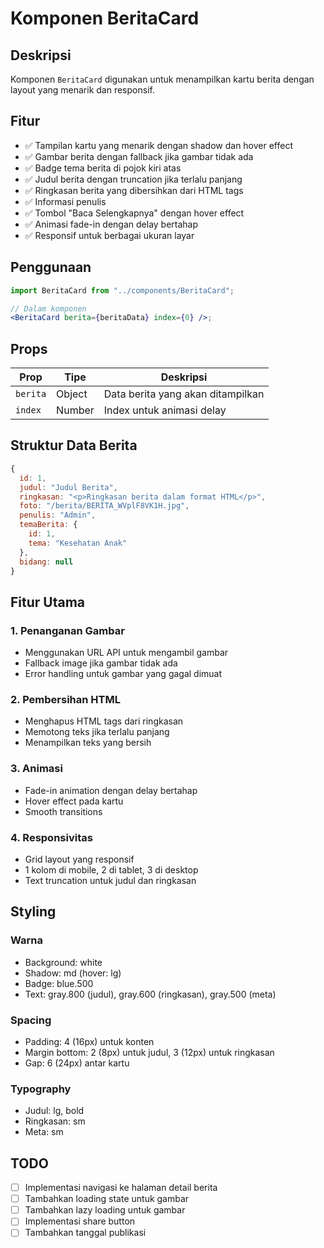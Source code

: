 # Komponen BeritaCard

## Deskripsi

Komponen `BeritaCard` digunakan untuk menampilkan kartu berita dengan layout yang menarik dan responsif.

## Fitur

- ✅ Tampilan kartu yang menarik dengan shadow dan hover effect
- ✅ Gambar berita dengan fallback jika gambar tidak ada
- ✅ Badge tema berita di pojok kiri atas
- ✅ Judul berita dengan truncation jika terlalu panjang
- ✅ Ringkasan berita yang dibersihkan dari HTML tags
- ✅ Informasi penulis
- ✅ Tombol "Baca Selengkapnya" dengan hover effect
- ✅ Animasi fade-in dengan delay bertahap
- ✅ Responsif untuk berbagai ukuran layar

## Penggunaan

```jsx
import BeritaCard from "../components/BeritaCard";

// Dalam komponen
<BeritaCard berita={beritaData} index={0} />;
```

## Props

| Prop     | Tipe   | Deskripsi                         |
| -------- | ------ | --------------------------------- |
| `berita` | Object | Data berita yang akan ditampilkan |
| `index`  | Number | Index untuk animasi delay         |

## Struktur Data Berita

```javascript
{
  id: 1,
  judul: "Judul Berita",
  ringkasan: "<p>Ringkasan berita dalam format HTML</p>",
  foto: "/berita/BERITA_WVplF8VK1H.jpg",
  penulis: "Admin",
  temaBerita: {
    id: 1,
    tema: "Kesehatan Anak"
  },
  bidang: null
}
```

## Fitur Utama

### 1. Penanganan Gambar

- Menggunakan URL API untuk mengambil gambar
- Fallback image jika gambar tidak ada
- Error handling untuk gambar yang gagal dimuat

### 2. Pembersihan HTML

- Menghapus HTML tags dari ringkasan
- Memotong teks jika terlalu panjang
- Menampilkan teks yang bersih

### 3. Animasi

- Fade-in animation dengan delay bertahap
- Hover effect pada kartu
- Smooth transitions

### 4. Responsivitas

- Grid layout yang responsif
- 1 kolom di mobile, 2 di tablet, 3 di desktop
- Text truncation untuk judul dan ringkasan

## Styling

### Warna

- Background: white
- Shadow: md (hover: lg)
- Badge: blue.500
- Text: gray.800 (judul), gray.600 (ringkasan), gray.500 (meta)

### Spacing

- Padding: 4 (16px) untuk konten
- Margin bottom: 2 (8px) untuk judul, 3 (12px) untuk ringkasan
- Gap: 6 (24px) antar kartu

### Typography

- Judul: lg, bold
- Ringkasan: sm
- Meta: sm

## TODO

- [ ] Implementasi navigasi ke halaman detail berita
- [ ] Tambahkan loading state untuk gambar
- [ ] Tambahkan lazy loading untuk gambar
- [ ] Implementasi share button
- [ ] Tambahkan tanggal publikasi
